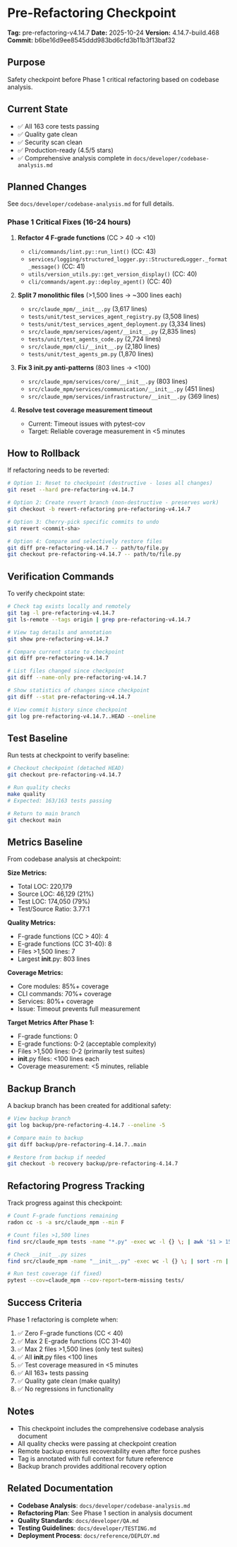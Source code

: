 # Pre-Refactoring Checkpoint

**Tag:** pre-refactoring-v4.14.7
**Date:** 2025-10-24
**Version:** 4.14.7-build.468
**Commit:** b6be16d9ee8545ddd983bd6cfd3b11b3f13baf32

## Purpose
Safety checkpoint before Phase 1 critical refactoring based on codebase analysis.

## Current State
- ✅ All 163 core tests passing
- ✅ Quality gate clean
- ✅ Security scan clean
- ✅ Production-ready (4.5/5 stars)
- ✅ Comprehensive analysis complete in `docs/developer/codebase-analysis.md`

## Planned Changes
See `docs/developer/codebase-analysis.md` for full details.

### Phase 1 Critical Fixes (16-24 hours)
1. **Refactor 4 F-grade functions** (CC > 40 → <10)
   - `cli/commands/lint.py::run_lint()` (CC: 43)
   - `services/logging/structured_logger.py::StructuredLogger._format_message()` (CC: 41)
   - `utils/version_utils.py::get_version_display()` (CC: 40)
   - `cli/commands/agent.py::deploy_agent()` (CC: 40)

2. **Split 7 monolithic files** (>1,500 lines → ~300 lines each)
   - `src/claude_mpm/__init__.py` (3,617 lines)
   - `tests/unit/test_services_agent_registry.py` (3,508 lines)
   - `tests/unit/test_services_agent_deployment.py` (3,334 lines)
   - `src/claude_mpm/services/agent/__init__.py` (2,835 lines)
   - `tests/unit/test_agents_code.py` (2,724 lines)
   - `src/claude_mpm/cli/__init__.py` (2,180 lines)
   - `tests/unit/test_agents_pm.py` (1,870 lines)

3. **Fix 3 __init__.py anti-patterns** (803 lines → <100)
   - `src/claude_mpm/services/core/__init__.py` (803 lines)
   - `src/claude_mpm/services/communication/__init__.py` (451 lines)
   - `src/claude_mpm/services/infrastructure/__init__.py` (369 lines)

4. **Resolve test coverage measurement timeout**
   - Current: Timeout issues with pytest-cov
   - Target: Reliable coverage measurement in <5 minutes

## How to Rollback

If refactoring needs to be reverted:

```bash
# Option 1: Reset to checkpoint (destructive - loses all changes)
git reset --hard pre-refactoring-v4.14.7

# Option 2: Create revert branch (non-destructive - preserves work)
git checkout -b revert-refactoring pre-refactoring-v4.14.7

# Option 3: Cherry-pick specific commits to undo
git revert <commit-sha>

# Option 4: Compare and selectively restore files
git diff pre-refactoring-v4.14.7 -- path/to/file.py
git checkout pre-refactoring-v4.14.7 -- path/to/file.py
```

## Verification Commands

To verify checkpoint state:

```bash
# Check tag exists locally and remotely
git tag -l pre-refactoring-v4.14.7
git ls-remote --tags origin | grep pre-refactoring-v4.14.7

# View tag details and annotation
git show pre-refactoring-v4.14.7

# Compare current state to checkpoint
git diff pre-refactoring-v4.14.7

# List files changed since checkpoint
git diff --name-only pre-refactoring-v4.14.7

# Show statistics of changes since checkpoint
git diff --stat pre-refactoring-v4.14.7

# View commit history since checkpoint
git log pre-refactoring-v4.14.7..HEAD --oneline
```

## Test Baseline

Run tests at checkpoint to verify baseline:

```bash
# Checkout checkpoint (detached HEAD)
git checkout pre-refactoring-v4.14.7

# Run quality checks
make quality
# Expected: 163/163 tests passing

# Return to main branch
git checkout main
```

## Metrics Baseline

From codebase analysis at checkpoint:

**Size Metrics:**
- Total LOC: 220,179
- Source LOC: 46,129 (21%)
- Test LOC: 174,050 (79%)
- Test/Source Ratio: 3.77:1

**Quality Metrics:**
- F-grade functions (CC > 40): 4
- E-grade functions (CC 31-40): 8
- Files >1,500 lines: 7
- Largest __init__.py: 803 lines

**Coverage Metrics:**
- Core modules: 85%+ coverage
- CLI commands: 70%+ coverage
- Services: 80%+ coverage
- Issue: Timeout prevents full measurement

**Target Metrics After Phase 1:**
- F-grade functions: 0
- E-grade functions: 0-2 (acceptable complexity)
- Files >1,500 lines: 0-2 (primarily test suites)
- __init__.py files: <100 lines each
- Coverage measurement: <5 minutes, reliable

## Backup Branch

A backup branch has been created for additional safety:

```bash
# View backup branch
git log backup/pre-refactoring-4.14.7 --oneline -5

# Compare main to backup
git diff backup/pre-refactoring-4.14.7..main

# Restore from backup if needed
git checkout -b recovery backup/pre-refactoring-4.14.7
```

## Refactoring Progress Tracking

Track progress against this checkpoint:

```bash
# Count F-grade functions remaining
radon cc -s -a src/claude_mpm --min F

# Count files >1,500 lines
find src/claude_mpm tests -name "*.py" -exec wc -l {} \; | awk '$1 > 1500'

# Check __init__.py sizes
find src/claude_mpm -name "__init__.py" -exec wc -l {} \; | sort -rn | head -5

# Run test coverage (if fixed)
pytest --cov=claude_mpm --cov-report=term-missing tests/
```

## Success Criteria

Phase 1 refactoring is complete when:

1. ✅ Zero F-grade functions (CC < 40)
2. ✅ Max 2 E-grade functions (CC 31-40)
3. ✅ Max 2 files >1,500 lines (only test suites)
4. ✅ All __init__.py files <100 lines
5. ✅ Test coverage measured in <5 minutes
6. ✅ All 163+ tests passing
7. ✅ Quality gate clean (make quality)
8. ✅ No regressions in functionality

## Notes

- This checkpoint includes the comprehensive codebase analysis document
- All quality checks were passing at checkpoint creation
- Remote backup ensures recoverability even after force pushes
- Tag is annotated with full context for future reference
- Backup branch provides additional recovery option

## Related Documentation

- **Codebase Analysis**: `docs/developer/codebase-analysis.md`
- **Refactoring Plan**: See Phase 1 section in analysis document
- **Quality Standards**: `docs/developer/QA.md`
- **Testing Guidelines**: `docs/developer/TESTING.md`
- **Deployment Process**: `docs/reference/DEPLOY.md`
